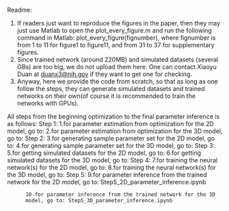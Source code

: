 
Readme:
  1. If readers just want to reproduce the figures in the paper, then they may just use Matlab to 
    open the plot_every_figure.m and run the following command in Matlab:
    plot_every_figure(fignumber), where fignumber is from 1 to 11 for figure1 to figure11, and from 31 to 37 for supplementary figures.
  2. Since trained network (around 220MB) and simulated datasets (several GBs) are too big, we do not upload them here.
     One can contact Xiaoyu Duan at duanx3@nih.gov if they want to get one for checking.
  3. Anyway, here we provide the code from scratch, so that as long as one follow the steps, they can generate simulated datasets and
     trained networks on their own(of course it is recommended to train the networks with GPUs).

All steps from the beginning optimization to the final parameter inference is as follows:
  Step 1:
          1.for parameter estimation from optimization for the 2D model, go to:
          2.for parameter estimation from optimization for the 3D model, go to:
  Step 2:
          3.for generating sample parameter set for the 2D model, go to:
          4.for generating sample parameter set for the 3D model, go to:
  Step 3:
          5.for getting simulated datasets for the 2D model, go to:
          6.for getting simulated datasets for the 3D model, go to:
  Step 4:
          7.for training the neural network(s) for the 2D model, go to:
          8.for training the neural network(s) for the 3D model, go to:
  Step 5:
          9.for parameter inference from the trained network for the 2D
          model, go to: Step5_2D_parameter_inference.ipynb
  
          10.for parameter inference from the trained network for the 3D
          model, go to: Step5_3D_parameter_inference.ipynb
